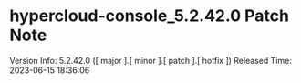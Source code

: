 # hypercloud-console_5.2.42.0 Patch Note

Version Info: 5.2.42.0 ([ major ].[ minor ].[ patch ].[ hotfix ])
Released Time: 2023-06-15 18:36:06


